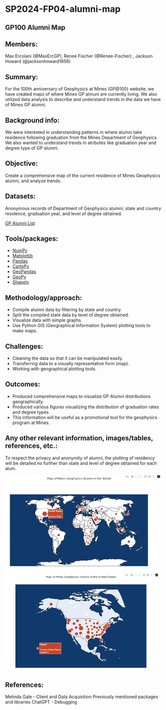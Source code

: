 # SP2024-FP04-alumni-map
## GP100 Alumni Map
## Members: 
Max Ercolani (@MaxErcGP), Renee Fischer (@Renee-Fischer) , Jackson Howard (@jacksonhoward1856)

## Summary: 
For the 100th anniversary of Geophysics at Mines (GP@100) website, we have created maps of where Mines GP almuni are currently living. We also utilized data analysis to describe and understand trends in the data we have of Mines GP alumni.

## Background info:
We were interested in understanding patterns in where alumni take residence following graduation from the Mines Department of Geophysics. We also wanted to understand trends in atributes like graduation year and degree type of GP alumni.

## Objective:
Create a comprehensive map of the current residence of Mines Geophysics alumni, and analyze trends.

## Datasets:
Anonymous records of Department of Geophysics alumni; state and country residence, graduation year, and level of degree obtained.

[GP Alumni List](https://github.com/GPGN-268/SP2024-FP04-alumni-map/blob/6131c6380ba5bcbf34a334e886e667b6c3157e90/data/GP_Alumni_List.csv)

## Tools/packages: 
- [NumPy](https://numpy.org/)
- [Matplotlib](https://matplotlib.org/)
- [Pandas](https://pandas.pydata.org/)
- [CartoPy](https://scitools.org.uk/cartopy/docs/latest/installing.html)
- [GeoPandas](https://geopandas.org/en/stable/)
- [GeoPy](https://geopy.readthedocs.io/en/stable/)
- [Shapely](https://shapely.readthedocs.io/en/stable/)
  
##  Methodology/approach:
- Compile alumni data by filtering by state and country.
- Split the compiled state data by level of degree obtained.
- Visualize data with simple graphs.
- Use Python GIS (Geographical Information System) plotting tools to make maps.

## Challenges:
- Cleaning the data so that it can be manipulated easily.
- Transferring data to a visually representative form (map).
- Working with geographical plotting tools.
  
## Outcomes:
- Produced comprehensive maps to visualize GP Alumni distributions geographically.
- Produced various figures visualizing the distribution of graduation rates and degree types.
- This information will be useful as a promotional tool for the geophysics program at Mines.

## Any other relevant information, images/tables, references, etc.:
To respect the privacy and anonymity of alumni, the plotting of residency will be detailed no further than state and level of degree obtained for each alum.

![Global Alumni Map](https://github.com/GPGN-268/SP2024-FP04-alumni-map/blob/main/figures/Global_GP_Alum_Map.png)
![US Alumni Map](https://github.com/GPGN-268/SP2024-FP04-alumni-map/blob/main/figures/US_GP_Alum_Map.png)

## References:
Melinda Gale - Client and Data Acquisition
Previously mentioned packages and libraries
ChatGPT - Debugging
